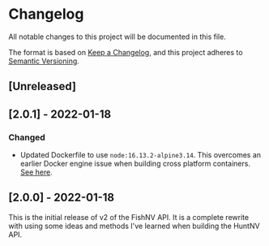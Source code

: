 # Changelog
All notable changes to this project will be documented in this file.

The format is based on [Keep a Changelog](https://keepachangelog.com/en/1.0.0/),
and this project adheres to [Semantic Versioning](https://semver.org/spec/v2.0.0.html).

## [Unreleased]

## [2.0.1] - 2022-01-18

### Changed

* Updated Dockerfile to use `node:16.13.2-alpine3.14`. This overcomes an earlier Docker engine issue when building cross platform containers. [See here](https://github.com/docker/for-mac/issues/5831).

## [2.0.0] - 2022-01-18

This is the initial release of v2 of the FishNV API. It is a complete rewrite with using some ideas and methods I've learned when building the HuntNV API. 